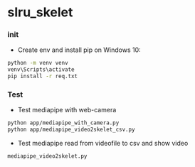# slru_skelet

### init
- Create env and install pip on Windows 10:
```bash
python -m venv venv
venv\Scripts\activate
pip install -r req.txt
```
### Test
- Test mediapipe with web-camera
```bash
python app/mediapipe_with_camera.py
python app/mediapipe_video2skelet_csv.py
```
- Test mediapipe read from videofile to csv and show video
```bash
mediapipe_video2skelet.py
```
